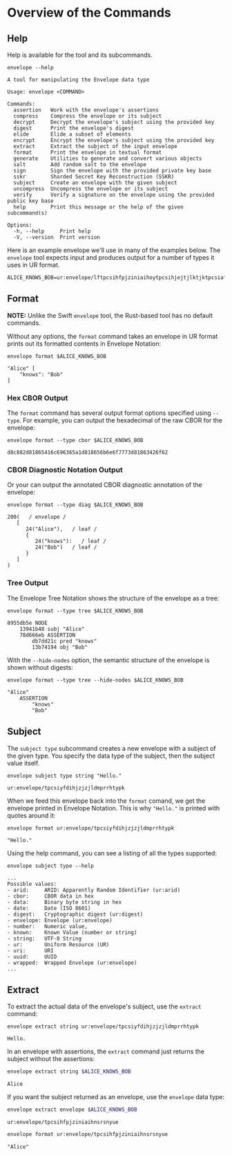 # Overview of the Commands

## Help

Help is available for the tool and its subcommands.

```
envelope --help
```

```
A tool for manipulating the Envelope data type

Usage: envelope <COMMAND>

Commands:
  assertion   Work with the envelope's assertions
  compress    Compress the envelope or its subject
  decrypt     Decrypt the envelope's subject using the provided key
  digest      Print the envelope's digest
  elide       Elide a subset of elements
  encrypt     Encrypt the envelope's subject using the provided key
  extract     Extract the subject of the input envelope
  format      Print the envelope in textual format
  generate    Utilities to generate and convert various objects
  salt        Add random salt to the envelope
  sign        Sign the envelope with the provided private key base
  sskr        Sharded Secret Key Reconstruction (SSKR)
  subject     Create an envelope with the given subject
  uncompress  Uncompress the envelope or its subject
  verify      Verify a signature on the envelope using the provided public key base
  help        Print this message or the help of the given subcommand(s)

Options:
  -h, --help     Print help
  -V, --version  Print version
```

Here is an example envelope we'll use in many of the examples below. The `envelope` tool expects input and produces output for a number of types it uses in UR format.

```
ALICE_KNOWS_BOB=ur:envelope/lftpcsihfpjziniaihoytpcsihjejtjlktjktpcsiafwjliddssngwct
```

## Format

**NOTE:** Unlike the Swift `envelope` tool, the Rust-based tool has no default commands.

Without any options, the `format` command takes an envelope in UR format prints out its formatted contents in Envelope Notation:

```
envelope format $ALICE_KNOWS_BOB
```

```
"Alice" [
    "knows": "Bob"
]
```

### Hex CBOR Output

The `format` command has several output format options specified using `--type`. For example, you can output the hexadecimal of the raw CBOR for the envelope:

```
envelope format --type cbor $ALICE_KNOWS_BOB
```

```
d8c882d81865416c696365a1d818656b6e6f7773d81863426f62
```

### CBOR Diagnostic Notation Output

Or your can output the annotated CBOR diagnostic annotation of the envelope:

```
envelope format --type diag $ALICE_KNOWS_BOB
```

```
200(   / envelope /
   [
      24("Alice"),   / leaf /
      {
         24("knows"):   / leaf /
         24("Bob")   / leaf /
      }
   ]
)
```

### Tree Output

The Envelope Tree Notation shows the structure of the envelope as a tree:

```
envelope format --type tree $ALICE_KNOWS_BOB
```

```
8955db5e NODE
    13941b48 subj "Alice"
    78d666eb ASSERTION
        db7dd21c pred "knows"
        13b74194 obj "Bob"
```

With the `--hide-nodes` option, the semantic structure of the envelope is shown without digests:

```
envelope format --type tree --hide-nodes $ALICE_KNOWS_BOB
```

```
"Alice"
    ASSERTION
        "knows"
        "Bob"
```

## Subject

The `subject type` subcommand creates a new envelope with a subject of the given type. You specify the data type of the subject, then the subject value itself.

```
envelope subject type string "Hello."
```

```
ur:envelope/tpcsiyfdihjzjzjldmprrhtypk
```

When we feed this envelope back into the `format` comand, we get the envelope printed in Envelope Notation. This is why `"Hello."` is printed with quotes around it:

```
envelope format ur:envelope/tpcsiyfdihjzjzjldmprrhtypk
```

```
"Hello."
```

Using the help command, you can see a listing of all the types supported:

```
envelope subject type --help
```

```
...
Possible values:
- arid:     ARID: Apparently Random Identifier (ur:arid)
- cbor:     CBOR data in hex
- data:     Binary byte string in hex
- date:     Date (ISO 8601)
- digest:   Cryptographic digest (ur:digest)
- envelope: Envelope (ur:envelope)
- number:   Numeric value,
- known:    Known Value (number or string)
- string:   UTF-8 String
- ur:       Uniform Resource (UR)
- uri:      URI
- uuid:     UUID
- wrapped:  Wrapped Envelope (ur:envelope)
...
```

## Extract

To extract the actual data of the envelope's subject, use the `extract` command:

```
envelope extract string ur:envelope/tpcsiyfdihjzjzjldmprrhtypk
```

```
Hello.
```

In an envelope with assertions, the `extract` command just returns the subject without the assertions:

```bash
envelope extract string $ALICE_KNOWS_BOB
```

```
Alice
```

If you want the subject returned as an envelope, use the `envelope` data type:

```bash
envelope extract envelope $ALICE_KNOWS_BOB
```

```
ur:envelope/tpcsihfpjziniaihnsrsnyue
```

```bash
envelope format ur:envelope/tpcsihfpjziniaihnsrsnyue
```

```
"Alice"
```

